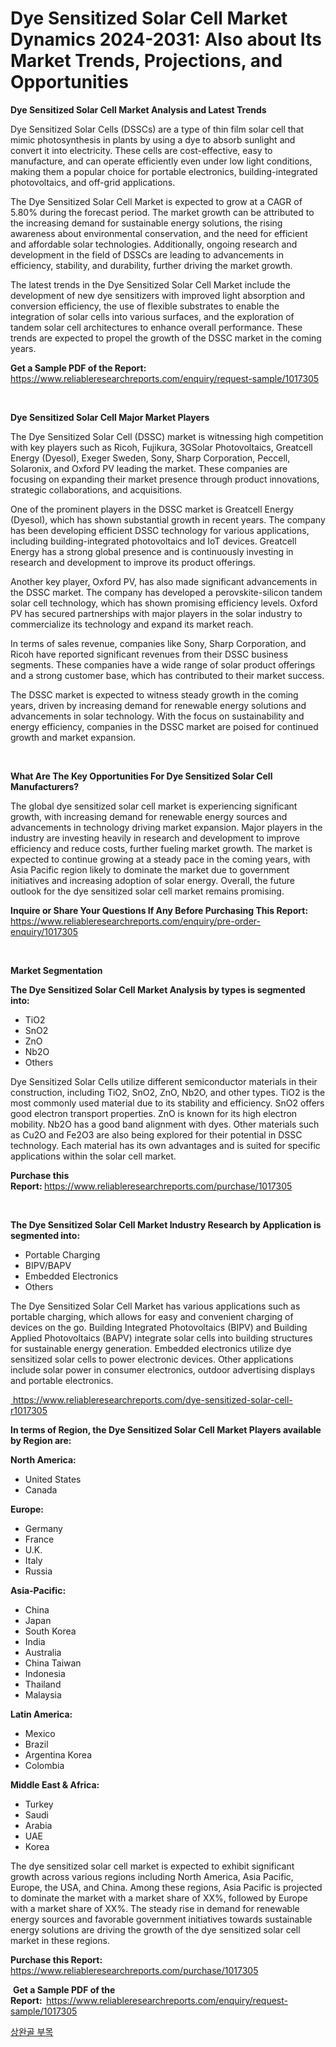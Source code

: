 <p><h1>Dye Sensitized Solar Cell Market Dynamics 2024-2031: Also about Its Market Trends, Projections, and Opportunities</h1></p><p><strong>Dye Sensitized Solar Cell Market Analysis and Latest Trends</strong></p>
<p><p>Dye Sensitized Solar Cells (DSSCs) are a type of thin film solar cell that mimic photosynthesis in plants by using a dye to absorb sunlight and convert it into electricity. These cells are cost-effective, easy to manufacture, and can operate efficiently even under low light conditions, making them a popular choice for portable electronics, building-integrated photovoltaics, and off-grid applications.</p><p>The Dye Sensitized Solar Cell Market is expected to grow at a CAGR of 5.80% during the forecast period. The market growth can be attributed to the increasing demand for sustainable energy solutions, the rising awareness about environmental conservation, and the need for efficient and affordable solar technologies. Additionally, ongoing research and development in the field of DSSCs are leading to advancements in efficiency, stability, and durability, further driving the market growth.</p><p>The latest trends in the Dye Sensitized Solar Cell Market include the development of new dye sensitizers with improved light absorption and conversion efficiency, the use of flexible substrates to enable the integration of solar cells into various surfaces, and the exploration of tandem solar cell architectures to enhance overall performance. These trends are expected to propel the growth of the DSSC market in the coming years.</p></p>
<p><strong>Get a Sample PDF of the Report:&nbsp;</strong> <a href="https://www.reliableresearchreports.com/enquiry/request-sample/1017305">https://www.reliableresearchreports.com/enquiry/request-sample/1017305</a></p>
<p>&nbsp;</p>
<p><strong>Dye Sensitized Solar Cell Major Market Players</strong></p>
<p><p>The Dye Sensitized Solar Cell (DSSC) market is witnessing high competition with key players such as Ricoh, Fujikura, 3GSolar Photovoltaics, Greatcell Energy (Dyesol), Exeger Sweden, Sony, Sharp Corporation, Peccell, Solaronix, and Oxford PV leading the market. These companies are focusing on expanding their market presence through product innovations, strategic collaborations, and acquisitions.</p><p>One of the prominent players in the DSSC market is Greatcell Energy (Dyesol), which has shown substantial growth in recent years. The company has been developing efficient DSSC technology for various applications, including building-integrated photovoltaics and IoT devices. Greatcell Energy has a strong global presence and is continuously investing in research and development to improve its product offerings.</p><p>Another key player, Oxford PV, has also made significant advancements in the DSSC market. The company has developed a perovskite-silicon tandem solar cell technology, which has shown promising efficiency levels. Oxford PV has secured partnerships with major players in the solar industry to commercialize its technology and expand its market reach.</p><p>In terms of sales revenue, companies like Sony, Sharp Corporation, and Ricoh have reported significant revenues from their DSSC business segments. These companies have a wide range of solar product offerings and a strong customer base, which has contributed to their market success.</p><p>The DSSC market is expected to witness steady growth in the coming years, driven by increasing demand for renewable energy solutions and advancements in solar technology. With the focus on sustainability and energy efficiency, companies in the DSSC market are poised for continued growth and market expansion.</p></p>
<p>&nbsp;</p>
<p><strong>What Are The Key Opportunities For Dye Sensitized Solar Cell Manufacturers?</strong></p>
<p><p>The global dye sensitized solar cell market is experiencing significant growth, with increasing demand for renewable energy sources and advancements in technology driving market expansion. Major players in the industry are investing heavily in research and development to improve efficiency and reduce costs, further fueling market growth. The market is expected to continue growing at a steady pace in the coming years, with Asia Pacific region likely to dominate the market due to government initiatives and increasing adoption of solar energy. Overall, the future outlook for the dye sensitized solar cell market remains promising.</p></p>
<p><strong>Inquire or Share Your Questions If Any Before Purchasing This Report:</strong> <a href="https://www.reliableresearchreports.com/enquiry/pre-order-enquiry/1017305">https://www.reliableresearchreports.com/enquiry/pre-order-enquiry/1017305</a></p>
<p>&nbsp;</p>
<p><strong>Market Segmentation</strong></p>
<p><strong>The Dye Sensitized Solar Cell Market Analysis by types is segmented into:</strong></p>
<p><ul><li>TiO2</li><li>SnO2</li><li>ZnO</li><li>Nb2O</li><li>Others</li></ul></p>
<p><p>Dye Sensitized Solar Cells utilize different semiconductor materials in their construction, including TiO2, SnO2, ZnO, Nb2O, and other types. TiO2 is the most commonly used material due to its stability and efficiency. SnO2 offers good electron transport properties. ZnO is known for its high electron mobility. Nb2O has a good band alignment with dyes. Other materials such as Cu2O and Fe2O3 are also being explored for their potential in DSSC technology. Each material has its own advantages and is suited for specific applications within the solar cell market.</p></p>
<p><strong>Purchase this Report:&nbsp;</strong><a href="https://www.reliableresearchreports.com/purchase/1017305">https://www.reliableresearchreports.com/purchase/1017305</a></p>
<p>&nbsp;</p>
<p><strong>The Dye Sensitized Solar Cell Market Industry Research by Application is segmented into:</strong></p>
<p><ul><li>Portable Charging</li><li>BIPV/BAPV</li><li>Embedded Electronics</li><li>Others</li></ul></p>
<p><p>The Dye Sensitized Solar Cell Market has various applications such as portable charging, which allows for easy and convenient charging of devices on the go. Building Integrated Photovoltaics (BIPV) and Building Applied Photovoltaics (BAPV) integrate solar cells into building structures for sustainable energy generation. Embedded electronics utilize dye sensitized solar cells to power electronic devices. Other applications include solar power in consumer electronics, outdoor advertising displays and portable electronics.</p></p>
<p><a href="https://www.reliableresearchreports.com/dye-sensitized-solar-cell-r1017305">&nbsp;https://www.reliableresearchreports.com/dye-sensitized-solar-cell-r1017305</a></p>
<p><strong>In terms of Region, the Dye Sensitized Solar Cell Market Players available by Region are:</strong></p>
<p>
    <p> <strong> North America: </strong>
        <ul>
            <li>United States</li>
            <li>Canada</li>
        </ul>
        </p> 
    <p> <strong> Europe: </strong>
        <ul>
            <li>Germany</li>
            <li>France</li>
            <li>U.K.</li>
            <li>Italy</li>
            <li>Russia</li>
        </ul>
        </p> 
    <p> <strong> Asia-Pacific: </strong>
        <ul>
            <li>China</li>
            <li>Japan</li>
            <li>South Korea</li>
            <li>India</li>
            <li>Australia</li>
            <li>China Taiwan</li>
            <li>Indonesia</li>
            <li>Thailand</li>
            <li>Malaysia</li>
        </ul>
        </p> 
    <p> <strong> Latin America: </strong>
        <ul>
            <li>Mexico</li>
            <li>Brazil</li>
            <li>Argentina Korea</li>
            <li>Colombia</li>
        </ul>
        </p> 
    <p> <strong> Middle East & Africa: </strong>
        <ul>
            <li>Turkey</li>
            <li>Saudi</li>
            <li>Arabia</li>
            <li>UAE</li>
            <li>Korea</li>
        </ul>
    </p>
    </p>
<p><p>The dye sensitized solar cell market is expected to exhibit significant growth across various regions including North America, Asia Pacific, Europe, the USA, and China. Among these regions, Asia Pacific is projected to dominate the market with a market share of XX%, followed by Europe with a market share of XX%. The steady rise in demand for renewable energy sources and favorable government initiatives towards sustainable energy solutions are driving the growth of the dye sensitized solar cell market in these regions.</p></p>
<p><strong>Purchase this Report: </strong><a href="https://www.reliableresearchreports.com/purchase/1017305">https://www.reliableresearchreports.com/purchase/1017305</a></p>
<p>&nbsp;<strong>Get a Sample PDF of the Report:&nbsp;&nbsp;</strong><a href="https://www.reliableresearchreports.com/enquiry/request-sample/1017305">https://www.reliableresearchreports.com/enquiry/request-sample/1017305</a></p>
<p><strong></strong></p>
<p><p><a href="https://medium.com/@jenniferstanley2022/%EC%83%81%EC%99%84%EA%B3%A8-%EC%8A%A4%ED%94%8C%EB%A6%B0%ED%8A%B8-%EC%8B%9C%EC%9E%A5-%EA%B7%9C%EB%AA%A8-%EC%8B%9C%EC%9E%A5-%EC%84%B8%EB%B6%84%ED%99%94-%EC%8B%9C%EC%9E%A5-%EB%8F%99%ED%96%A5-%EB%B0%8F-%EC%84%B1%EC%9E%A5-%EB%B6%84%EC%84%9D-%EC%98%88%EC%B8%A1-2031%EB%85%84%EA%B9%8C%EC%A7%80-e35ebd1668d4">상완골 부목</a></p></p>